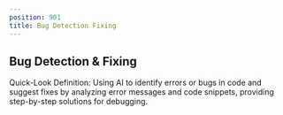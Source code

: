 ```yaml
---
position: 901
title: Bug Detection Fixing
---
```


## Bug Detection & Fixing

Quick-Look Definition: Using AI to identify errors or bugs in code and suggest fixes by analyzing error messages and code snippets, providing step-by-step solutions for debugging.